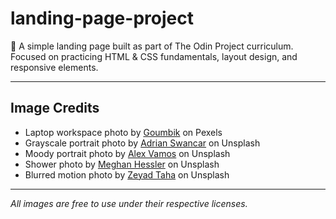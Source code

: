 # landing-page-project
🚀 A simple landing page built as part of The Odin Project curriculum. Focused on practicing HTML &amp; CSS fundamentals, layout design, and responsive elements.

---

## Image Credits

- Laptop workspace photo by [Goumbik](https://www.pexels.com/photo/open-laptop-displaying-code-on-screen-574073/) on Pexels  
- Grayscale portrait photo by [Adrian Swancar](https://unsplash.com/photos/72El6N0cmj4) on Unsplash  
- Moody portrait photo by [Alex Vamos](https://unsplash.com/photos/VDvNL1CsUsM) on Unsplash  
- Shower photo by [Meghan Hessler](https://unsplash.com/photos/2fyVQuQLh9k) on Unsplash  
- Blurred motion photo by [Zeyad Taha](https://unsplash.com/photos/7cJ_l1zWyYs) on Unsplash  

---

*All images are free to use under their respective licenses.*
